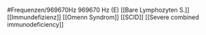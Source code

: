 #Frequenzen/969670Hz
969670 Hz (E)
[[Bare Lymphozyten S.]]
[[Immundefizienz]]
[[Omenn Syndrom]]
[[SCID]]
[[Severe combined immunodeficiency]]